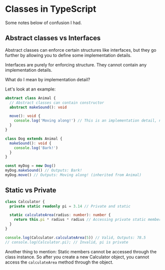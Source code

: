 # Classes in TypeScript

Some notes below of confusion I had.

## Abstract classes vs Interfaces

Abstract classes can enforce certain structures like interfaces, but they go further by allowing you to define some implementation details.

Interfaces are purely for enforcing structure. They cannot contain any implementation details.

What do I mean by implementation detail?

Let's look at an example:

```ts
abstract class Animal {
  // Abstract classes can contain constructor
  abstract makeSound(): void

  move(): void {
    console.log('Moving along!') // This is an implementation detail, not possible in an interface
  }
}

class Dog extends Animal {
  makeSound(): void {
    console.log('Bark!')
  }
}

const myDog = new Dog()
myDog.makeSound() // Outputs: Bark!
myDog.move() // Outputs: Moving along! (inherited from Animal)
```

## Static vs Private

```ts
class Calculator {
  private static readonly pi = 3.14 // Private and static

  static calculateArea(radius: number): number {
    return this.pi * radius * radius // Accessing private static member
  }
}

console.log(Calculator.calculateArea(5)) // Valid, Outputs: 78.5
// console.log(Calculator.pi); // Invalid, pi is private
```

Another thing to mention: Static members cannot be accessed through the class instance. So after you create a new Calculator object, you cannot access the `calculateArea` method through the object.

